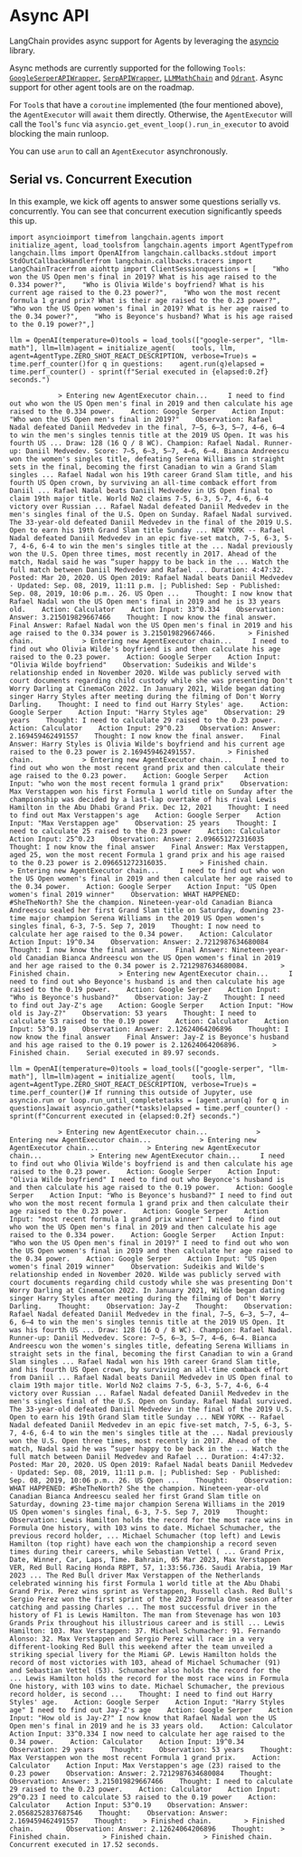 Async API
=========

LangChain provides async support for Agents by leveraging the [asyncio](https://docs.python.org/3/library/asyncio.html) library.

Async methods are currently supported for the following `Tools`: [`GoogleSerperAPIWrapper`](https://github.com/hwchase17/langchain/blob/master/langchain/utilities/google_serper.py), [`SerpAPIWrapper`](https://github.com/hwchase17/langchain/blob/master/langchain/serpapi.py), [`LLMMathChain`](https://github.com/hwchase17/langchain/blob/master/langchain/chains/llm_math/base.py) and [`Qdrant`](https://github.com/hwchase17/langchain/blob/master/langchain/vectorstores/qdrant.py). Async support for other agent tools are on the roadmap.

For `Tool`s that have a `coroutine` implemented (the four mentioned above), the `AgentExecutor` will `await` them directly. Otherwise, the `AgentExecutor` will call the `Tool`'s `func` via `asyncio.get_event_loop().run_in_executor` to avoid blocking the main runloop.

You can use `arun` to call an `AgentExecutor` asynchronously.

Serial vs. Concurrent Execution[](#serial-vs-concurrent-execution "Direct link to Serial vs. Concurrent Execution")
--------------------------------------------------------------------------------------------------------------------

In this example, we kick off agents to answer some questions serially vs. concurrently. You can see that concurrent execution significantly speeds this up.

    import asyncioimport timefrom langchain.agents import initialize_agent, load_toolsfrom langchain.agents import AgentTypefrom langchain.llms import OpenAIfrom langchain.callbacks.stdout import StdOutCallbackHandlerfrom langchain.callbacks.tracers import LangChainTracerfrom aiohttp import ClientSessionquestions = [    "Who won the US Open men's final in 2019? What is his age raised to the 0.334 power?",    "Who is Olivia Wilde's boyfriend? What is his current age raised to the 0.23 power?",    "Who won the most recent formula 1 grand prix? What is their age raised to the 0.23 power?",    "Who won the US Open women's final in 2019? What is her age raised to the 0.34 power?",    "Who is Beyonce's husband? What is his age raised to the 0.19 power?",]

    llm = OpenAI(temperature=0)tools = load_tools(["google-serper", "llm-math"], llm=llm)agent = initialize_agent(    tools, llm, agent=AgentType.ZERO_SHOT_REACT_DESCRIPTION, verbose=True)s = time.perf_counter()for q in questions:    agent.run(q)elapsed = time.perf_counter() - sprint(f"Serial executed in {elapsed:0.2f} seconds.")

                > Entering new AgentExecutor chain...     I need to find out who won the US Open men's final in 2019 and then calculate his age raised to the 0.334 power.    Action: Google Serper    Action Input: "Who won the US Open men's final in 2019?"    Observation: Rafael Nadal defeated Daniil Medvedev in the final, 7–5, 6–3, 5–7, 4–6, 6–4 to win the men's singles tennis title at the 2019 US Open. It was his fourth US ... Draw: 128 (16 Q / 8 WC). Champion: Rafael Nadal. Runner-up: Daniil Medvedev. Score: 7–5, 6–3, 5–7, 4–6, 6–4. Bianca Andreescu won the women's singles title, defeating Serena Williams in straight sets in the final, becoming the first Canadian to win a Grand Slam singles ... Rafael Nadal won his 19th career Grand Slam title, and his fourth US Open crown, by surviving an all-time comback effort from Daniil ... Rafael Nadal beats Daniil Medvedev in US Open final to claim 19th major title. World No2 claims 7-5, 6-3, 5-7, 4-6, 6-4 victory over Russian ... Rafael Nadal defeated Daniil Medvedev in the men's singles final of the U.S. Open on Sunday. Rafael Nadal survived. The 33-year-old defeated Daniil Medvedev in the final of the 2019 U.S. Open to earn his 19th Grand Slam title Sunday ... NEW YORK -- Rafael Nadal defeated Daniil Medvedev in an epic five-set match, 7-5, 6-3, 5-7, 4-6, 6-4 to win the men's singles title at the ... Nadal previously won the U.S. Open three times, most recently in 2017. Ahead of the match, Nadal said he was “super happy to be back in the ... Watch the full match between Daniil Medvedev and Rafael ... Duration: 4:47:32. Posted: Mar 20, 2020. US Open 2019: Rafael Nadal beats Daniil Medvedev · Updated: Sep. 08, 2019, 11:11 p.m. |; Published: Sep · Published: Sep. 08, 2019, 10:06 p.m.. 26. US Open ...    Thought: I now know that Rafael Nadal won the US Open men's final in 2019 and he is 33 years old.    Action: Calculator    Action Input: 33^0.334    Observation: Answer: 3.215019829667466    Thought: I now know the final answer.    Final Answer: Rafael Nadal won the US Open men's final in 2019 and his age raised to the 0.334 power is 3.215019829667466.        > Finished chain.            > Entering new AgentExecutor chain...     I need to find out who Olivia Wilde's boyfriend is and then calculate his age raised to the 0.23 power.    Action: Google Serper    Action Input: "Olivia Wilde boyfriend"    Observation: Sudeikis and Wilde's relationship ended in November 2020. Wilde was publicly served with court documents regarding child custody while she was presenting Don't Worry Darling at CinemaCon 2022. In January 2021, Wilde began dating singer Harry Styles after meeting during the filming of Don't Worry Darling.    Thought: I need to find out Harry Styles' age.    Action: Google Serper    Action Input: "Harry Styles age"    Observation: 29 years    Thought: I need to calculate 29 raised to the 0.23 power.    Action: Calculator    Action Input: 29^0.23    Observation: Answer: 2.169459462491557    Thought: I now know the final answer.    Final Answer: Harry Styles is Olivia Wilde's boyfriend and his current age raised to the 0.23 power is 2.169459462491557.        > Finished chain.            > Entering new AgentExecutor chain...     I need to find out who won the most recent grand prix and then calculate their age raised to the 0.23 power.    Action: Google Serper    Action Input: "who won the most recent formula 1 grand prix"    Observation: Max Verstappen won his first Formula 1 world title on Sunday after the championship was decided by a last-lap overtake of his rival Lewis Hamilton in the Abu Dhabi Grand Prix. Dec 12, 2021    Thought: I need to find out Max Verstappen's age    Action: Google Serper    Action Input: "Max Verstappen age"    Observation: 25 years    Thought: I need to calculate 25 raised to the 0.23 power    Action: Calculator    Action Input: 25^0.23    Observation: Answer: 2.096651272316035    Thought: I now know the final answer    Final Answer: Max Verstappen, aged 25, won the most recent Formula 1 grand prix and his age raised to the 0.23 power is 2.096651272316035.        > Finished chain.            > Entering new AgentExecutor chain...     I need to find out who won the US Open women's final in 2019 and then calculate her age raised to the 0.34 power.    Action: Google Serper    Action Input: "US Open women's final 2019 winner"    Observation: WHAT HAPPENED: #SheTheNorth? She the champion. Nineteen-year-old Canadian Bianca Andreescu sealed her first Grand Slam title on Saturday, downing 23-time major champion Serena Williams in the 2019 US Open women's singles final, 6-3, 7-5. Sep 7, 2019    Thought: I now need to calculate her age raised to the 0.34 power.    Action: Calculator    Action Input: 19^0.34    Observation: Answer: 2.7212987634680084    Thought: I now know the final answer.    Final Answer: Nineteen-year-old Canadian Bianca Andreescu won the US Open women's final in 2019 and her age raised to the 0.34 power is 2.7212987634680084.        > Finished chain.            > Entering new AgentExecutor chain...     I need to find out who Beyonce's husband is and then calculate his age raised to the 0.19 power.    Action: Google Serper    Action Input: "Who is Beyonce's husband?"    Observation: Jay-Z    Thought: I need to find out Jay-Z's age    Action: Google Serper    Action Input: "How old is Jay-Z?"    Observation: 53 years    Thought: I need to calculate 53 raised to the 0.19 power    Action: Calculator    Action Input: 53^0.19    Observation: Answer: 2.12624064206896    Thought: I now know the final answer    Final Answer: Jay-Z is Beyonce's husband and his age raised to the 0.19 power is 2.12624064206896.        > Finished chain.    Serial executed in 89.97 seconds.

    llm = OpenAI(temperature=0)tools = load_tools(["google-serper", "llm-math"], llm=llm)agent = initialize_agent(    tools, llm, agent=AgentType.ZERO_SHOT_REACT_DESCRIPTION, verbose=True)s = time.perf_counter()# If running this outside of Jupyter, use asyncio.run or loop.run_until_completetasks = [agent.arun(q) for q in questions]await asyncio.gather(*tasks)elapsed = time.perf_counter() - sprint(f"Concurrent executed in {elapsed:0.2f} seconds.")

                > Entering new AgentExecutor chain...            > Entering new AgentExecutor chain...            > Entering new AgentExecutor chain...            > Entering new AgentExecutor chain...            > Entering new AgentExecutor chain...     I need to find out who Olivia Wilde's boyfriend is and then calculate his age raised to the 0.23 power.    Action: Google Serper    Action Input: "Olivia Wilde boyfriend" I need to find out who Beyonce's husband is and then calculate his age raised to the 0.19 power.    Action: Google Serper    Action Input: "Who is Beyonce's husband?" I need to find out who won the most recent formula 1 grand prix and then calculate their age raised to the 0.23 power.    Action: Google Serper    Action Input: "most recent formula 1 grand prix winner" I need to find out who won the US Open men's final in 2019 and then calculate his age raised to the 0.334 power.    Action: Google Serper    Action Input: "Who won the US Open men's final in 2019?" I need to find out who won the US Open women's final in 2019 and then calculate her age raised to the 0.34 power.    Action: Google Serper    Action Input: "US Open women's final 2019 winner"    Observation: Sudeikis and Wilde's relationship ended in November 2020. Wilde was publicly served with court documents regarding child custody while she was presenting Don't Worry Darling at CinemaCon 2022. In January 2021, Wilde began dating singer Harry Styles after meeting during the filming of Don't Worry Darling.    Thought:    Observation: Jay-Z    Thought:    Observation: Rafael Nadal defeated Daniil Medvedev in the final, 7–5, 6–3, 5–7, 4–6, 6–4 to win the men's singles tennis title at the 2019 US Open. It was his fourth US ... Draw: 128 (16 Q / 8 WC). Champion: Rafael Nadal. Runner-up: Daniil Medvedev. Score: 7–5, 6–3, 5–7, 4–6, 6–4. Bianca Andreescu won the women's singles title, defeating Serena Williams in straight sets in the final, becoming the first Canadian to win a Grand Slam singles ... Rafael Nadal won his 19th career Grand Slam title, and his fourth US Open crown, by surviving an all-time comback effort from Daniil ... Rafael Nadal beats Daniil Medvedev in US Open final to claim 19th major title. World No2 claims 7-5, 6-3, 5-7, 4-6, 6-4 victory over Russian ... Rafael Nadal defeated Daniil Medvedev in the men's singles final of the U.S. Open on Sunday. Rafael Nadal survived. The 33-year-old defeated Daniil Medvedev in the final of the 2019 U.S. Open to earn his 19th Grand Slam title Sunday ... NEW YORK -- Rafael Nadal defeated Daniil Medvedev in an epic five-set match, 7-5, 6-3, 5-7, 4-6, 6-4 to win the men's singles title at the ... Nadal previously won the U.S. Open three times, most recently in 2017. Ahead of the match, Nadal said he was “super happy to be back in the ... Watch the full match between Daniil Medvedev and Rafael ... Duration: 4:47:32. Posted: Mar 20, 2020. US Open 2019: Rafael Nadal beats Daniil Medvedev · Updated: Sep. 08, 2019, 11:11 p.m. |; Published: Sep · Published: Sep. 08, 2019, 10:06 p.m.. 26. US Open ...    Thought:    Observation: WHAT HAPPENED: #SheTheNorth? She the champion. Nineteen-year-old Canadian Bianca Andreescu sealed her first Grand Slam title on Saturday, downing 23-time major champion Serena Williams in the 2019 US Open women's singles final, 6-3, 7-5. Sep 7, 2019    Thought:    Observation: Lewis Hamilton holds the record for the most race wins in Formula One history, with 103 wins to date. Michael Schumacher, the previous record holder, ... Michael Schumacher (top left) and Lewis Hamilton (top right) have each won the championship a record seven times during their careers, while Sebastian Vettel ( ... Grand Prix, Date, Winner, Car, Laps, Time. Bahrain, 05 Mar 2023, Max Verstappen VER, Red Bull Racing Honda RBPT, 57, 1:33:56.736. Saudi Arabia, 19 Mar 2023 ... The Red Bull driver Max Verstappen of the Netherlands celebrated winning his first Formula 1 world title at the Abu Dhabi Grand Prix. Perez wins sprint as Verstappen, Russell clash. Red Bull's Sergio Perez won the first sprint of the 2023 Formula One season after catching and passing Charles ... The most successful driver in the history of F1 is Lewis Hamilton. The man from Stevenage has won 103 Grands Prix throughout his illustrious career and is still ... Lewis Hamilton: 103. Max Verstappen: 37. Michael Schumacher: 91. Fernando Alonso: 32. Max Verstappen and Sergio Perez will race in a very different-looking Red Bull this weekend after the team unveiled a striking special livery for the Miami GP. Lewis Hamilton holds the record of most victories with 103, ahead of Michael Schumacher (91) and Sebastian Vettel (53). Schumacher also holds the record for the ... Lewis Hamilton holds the record for the most race wins in Formula One history, with 103 wins to date. Michael Schumacher, the previous record holder, is second ...    Thought: I need to find out Harry Styles' age.    Action: Google Serper    Action Input: "Harry Styles age" I need to find out Jay-Z's age    Action: Google Serper    Action Input: "How old is Jay-Z?" I now know that Rafael Nadal won the US Open men's final in 2019 and he is 33 years old.    Action: Calculator    Action Input: 33^0.334 I now need to calculate her age raised to the 0.34 power.    Action: Calculator    Action Input: 19^0.34    Observation: 29 years    Thought:    Observation: 53 years    Thought: Max Verstappen won the most recent Formula 1 grand prix.    Action: Calculator    Action Input: Max Verstappen's age (23) raised to the 0.23 power    Observation: Answer: 2.7212987634680084    Thought:    Observation: Answer: 3.215019829667466    Thought: I need to calculate 29 raised to the 0.23 power.    Action: Calculator    Action Input: 29^0.23 I need to calculate 53 raised to the 0.19 power    Action: Calculator    Action Input: 53^0.19    Observation: Answer: 2.0568252837687546    Thought:    Observation: Answer: 2.169459462491557    Thought:    > Finished chain.        > Finished chain.        Observation: Answer: 2.12624064206896    Thought:    > Finished chain.        > Finished chain.        > Finished chain.    Concurrent executed in 17.52 seconds.